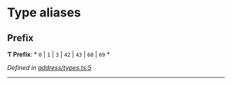 

# Type aliases

<a id="prefix"></a>

##  Prefix

**Ƭ Prefix**: * `0` &#124; `1` &#124; `3` &#124; `42` &#124; `43` &#124; `68` &#124; `69`
*

*Defined in [address/types.ts:5](https://github.com/polkadot-js/common/blob/7b9ca4a/packages/keyring/src/address/types.ts#L5)*

___

